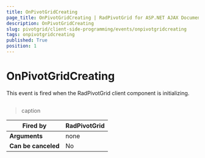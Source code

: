 ```yaml
---
title: OnPivotGridCreating
page_title: OnPivotGridCreating | RadPivotGrid for ASP.NET AJAX Documentation
description: OnPivotGridCreating
slug: pivotgrid/client-side-programming/events/onpivotgridcreating
tags: onpivotgridcreating
published: True
position: 1
---
```


# OnPivotGridCreating



This event is fired when the RadPivotGrid client component is initializing.

## 


>caption  

|  **Fired by**  | RadPivotGrid |
| ------ | ------ |
| **Arguments** |none|
| **Can be canceled** |No|
